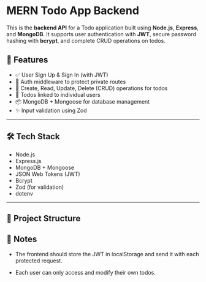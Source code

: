# MERN Todo App Backend

This is the **backend API** for a Todo application built using **Node.js**, **Express**, and **MongoDB**. It supports user authentication with **JWT**, secure password hashing with **bcrypt**, and complete CRUD operations on todos.

## 🚀 Features

- ✅ User Sign Up & Sign In (with JWT)
- 🔐 Auth middleware to protect private routes
- 📝 Create, Read, Update, Delete (CRUD) operations for todos
- 📁 Todos linked to individual users
- 📦 MongoDB + Mongoose for database management
- ✨ Input validation using Zod

---

## 🛠️ Tech Stack

- Node.js
- Express.js
- MongoDB + Mongoose
- JSON Web Tokens (JWT)
- Bcrypt
- Zod (for validation)
- dotenv

---

## 📁 Project Structure


## 📌 Notes
- The frontend should store the JWT in localStorage and send it with each protected request.

- Each user can only access and modify their own todos.